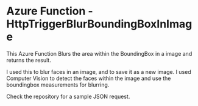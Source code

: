 # Azure Function - HttpTriggerBlurBoundingBoxInImage
This Azure Function Blurs the area within the BoundingBox in a image and returns the result. 

I used this to blur faces in an image, and to save it as a new image. I used Computer Vision to detect the faces within the image and use the boundingbox measurements for blurring.

Check the repository for a sample JSON request.
